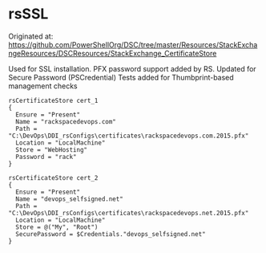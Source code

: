 rsSSL
=====
Originated at: https://github.com/PowerShellOrg/DSC/tree/master/Resources/StackExchangeResources/DSCResources/StackExchange_CertificateStore

Used for SSL installation. PFX password support added by RS.
Updated for Secure Password (PSCredential)
Tests added for Thumbprint-based management checks
```PoSh
rsCertificateStore cert_1
{
  Ensure = "Present"
  Name = "rackspacedevops.com"
  Path = "C:\DevOps\DDI_rsConfigs\certificates\rackspacedevops.com.2015.pfx"
  Location = "LocalMachine"
  Store = "WebHosting"
  Password = "rack"
}

rsCertificateStore cert_2
{
  Ensure = "Present"
  Name = "devops_selfsigned.net"
  Path = "C:\DevOps\DDI_rsConfigs\certificates\rackspacedevops.net.2015.pfx"
  Location = "LocalMachine"
  Store = @("My", "Root")
  SecurePassword = $Credentials."devops_selfsigned.net"
}
```
